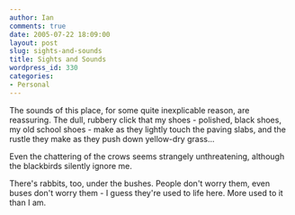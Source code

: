 ```yaml
---
author: Ian
comments: true
date: 2005-07-22 18:09:00
layout: post
slug: sights-and-sounds
title: Sights and Sounds
wordpress_id: 330
categories:
- Personal
---
```


The sounds of this place, for some quite inexplicable reason, are reassuring.  The dull, rubbery click that my shoes - polished, black shoes, my old school shoes - make as they lightly touch the paving slabs, and the rustle they make as they push down yellow-dry grass...  

Even the chattering of the crows seems strangely unthreatening, although the blackbirds silently ignore me.  

There's rabbits, too, under the bushes.  People don't worry them, even buses don't worry them - I guess they're used to life here.  More used to it than I am.
